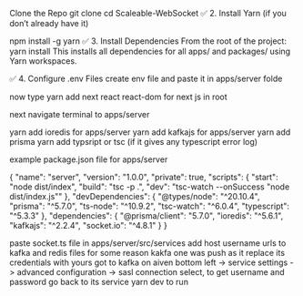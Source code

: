 Clone the Repo
git clone 
cd Scaleable-WebSocket
✅ 2. Install Yarn (if you don’t already have it)

npm install -g yarn
✅ 3. Install Dependencies
From the root of the project:
yarn install
This installs all dependencies for all apps/ and packages/ using Yarn workspaces.

✅ 4. Configure .env Files
create env file and paste it in apps/server folde


now type  yarn add next react react-dom for next js in root

next navigate terminal to apps/server

yarn add ioredis for apps/server
yarn add kafkajs for apps/server
yarn add prisma 
yarn add typsript or tsc (if it gives any typescript error log)

example package.json file for apps/server

{
  "name": "server",
  "version": "1.0.0",
  "private": true,
  "scripts": {
    "start": "node dist/index",
    "build": "tsc -p .",
    "dev": "tsc-watch --onSuccess \"node dist/index.js\""
  },
  "devDependencies": {
    "@types/node": "^20.10.4",
    "prisma": "^5.7.0",
    "ts-node": "^10.9.2",
    "tsc-watch": "^6.0.4",
    "typescript": "^5.3.3"
  },
  "dependencies": {
    "@prisma/client": "5.7.0",
    "ioredis": "^5.6.1",
    "kafkajs": "^2.2.4",
    "socket.io": "^4.8.1"
  }
}

paste socket.ts file in apps/server/src/services
add host username urls to kafka and redis files
for some reason kakfa one was push as it replace its credentials with yours 
got to kafka on aiven
bottom left -> service settings -> advanced configuration -> sasl connection select, to get username and password go back to its service 
yarn dev to run
